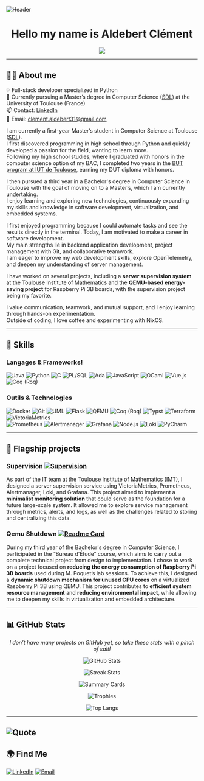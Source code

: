 <!-- Aldebert Clément -->
![Header](https://capsule-render.vercel.app/api?type=waving&color=gradient&height=150&section=header&text=Welcome&fontSize=40&fontColor=fff)
<h1 align="center">Hello my name is Aldebert Clément</h1>

<p align="center">
  <img src="https://readme-typing-svg.herokuapp.com?color=%2336BCF7&lines=I+turn+coffee+into+code;I+love/hate+Nixos;Languages:+Java,+Python,+C;+PL/QL,+Ada,+JavaScript,+OCaml;+Vue.js;Tools+%26+Technologies:+Docker,+Git;+UML,+Flask,+QEMU,+Coq(Roq);+Typst,+Terraform,+VictoriaMetrics;+Prometheus,+Alermanager,+Grafana;+Node.js,+Loki;Methodologies:+Team+work;+Agile+methods;+Adaptable+to+new+languages+%26+tech"/>
</p>

---

## 👨‍💻 About me

💡 Full-stack developer specialized in Python  
🎯 Currently pursuing a Master’s degree in Computer Science ([SDL](https://www.master-developpement-logiciel.fr/)) at the University of Toulouse (France)  
📫 Contact: [LinkedIn](https://www.linkedin.com/in/clément-aldebert)  
📧 Email: [clement.aldebert31@gmail.com](mailto:clement.aldebert31@gmail.com)

I am currently a first-year Master’s student in Computer Science at Toulouse ([SDL](https://www.master-developpement-logiciel.fr/)).  
I first discovered programming in high school through Python and quickly developed a passion for the field, wanting to learn more.  
Following my high school studies, where I graduated with honors in the computer science option of my BAC, I completed two 
years in the [BUT program at IUT de Toulouse](https://iut.univ-tlse3.fr/bachelor-specialite-informatique), earning my DUT diploma with honors.  

I then pursued a third year in a Bachelor's degree in Computer Science in Toulouse with the goal of moving on to a Master’s,
which I am currently undertaking.  
I enjoy learning and exploring new technologies, continuously expanding my skills and knowledge in software development, 
virtualization, and embedded systems.

I first enjoyed programming because I could automate tasks and see the results directly in the terminal. 
Today, I am motivated to make a career in software development.  
My main strengths lie in backend application development, project management with Git, and collaborative teamwork.  
I am eager to improve my web development skills, explore OpenTelemetry, and deepen my understanding of server management.  

I have worked on several projects, including a **server supervision system** at the Toulouse Institute of Mathematics 
and the **QEMU-based energy-saving project** for Raspberry Pi 3B boards, with the supervision project being my favorite.  

I value communication, teamwork, and mutual support, and I enjoy learning through hands-on experimentation.   
Outside of coding, I love coffee and experimenting with NixOS.

---

## 🧠 Skills

### Langages & Frameworks!
![Java](https://img.shields.io/badge/-Java-007396?logo=java&logoColor=white)
![Python](https://img.shields.io/badge/-Python-3776AB?logo=python&logoColor=white)
![C](https://img.shields.io/badge/-C-00599C?logo=c&logoColor=white)
![PL/SQL](https://img.shields.io/badge/-PL%2FSQL-429EDB?logo=oracle&logoColor=white)
![Ada](https://img.shields.io/badge/-Ada-02f88c?logo=ada&logoColor=white)
![JavaScript](https://img.shields.io/badge/-JavaScript-F7DF1E?logo=javascript&logoColor=000)
![OCaml](https://img.shields.io/badge/-OCaml-3be133?logo=ocaml&logoColor=white)
![Vue.js](https://img.shields.io/badge/-Vue.js-42b883?logo=vue.js&logoColor=white)
![Coq (Roq)](https://img.shields.io/badge/-Coq%20(Roq)-7f1fbf?logoColor=white)

### Outils & Technologies
![Docker](https://img.shields.io/badge/-Docker-2496ED?logo=docker&logoColor=white)
![Git](https://img.shields.io/badge/-Git-F05032?logo=git&logoColor=white)
![UML](https://img.shields.io/badge/-UML-007ACC?logo=uml&logoColor=white)
![Flask](https://img.shields.io/badge/-Flask-000000?logo=flask&logoColor=white)
![QEMU](https://img.shields.io/badge/-QEMU-CC0000?logoColor=white)
![Coq (Roq)](https://img.shields.io/badge/-Coq%20(Roq)-7f1fbf?logoColor=white)
![Typst](https://img.shields.io/badge/-Typst-0f52ba?logoColor=white)
![Terraform](https://img.shields.io/badge/-Terraform-623CE4?logo=terraform&logoColor=white)
![VictoriaMetrics](https://img.shields.io/badge/-VictoriaMetrics-ff6600?logoColor=white)  
![Prometheus](https://img.shields.io/badge/-Prometheus-ff6b00?logo=prometheus&logoColor=white)
![Alertmanager](https://img.shields.io/badge/-Alertmanager-ff0000?logoColor=white)
![Grafana](https://img.shields.io/badge/-Grafana-F46800?logo=grafana&logoColor=white)
![Node.js](https://img.shields.io/badge/-Node.js-43853D?logo=node.js&logoColor=white)
![Loki](https://img.shields.io/badge/-Loki-2e3436?logoColor=white)
![PyCharm](https://img.shields.io/badge/-PyCharm-000000?logo=PyCharm&logoColor=white)


---

## 🚀 Flagship projects

### Supervision [![Supervision](https://img.shields.io/badge/GitLab-Supervision-orange?logo=gitlab)](https://plmlab.math.cnrs.fr/imt/supervision)  

As part of the IT team at the Toulouse Institute of Mathematics (IMT), I designed a server supervision service using 
VictoriaMetrics, Prometheus, Alertmanager, Loki, and Grafana. This project aimed to implement a **minimalist monitoring 
solution** that could serve as the foundation for a future large-scale system. It allowed me to explore service management 
through metrics, alerts, and logs, as well as the challenges related to storing and centralizing this data.

### Qemu Shutdown [![Readme Card](https://img.shields.io/badge/GitHub-qemu--shutdown--25-181717?logo=github&logoColor=white)](https://github.com/mpoquet/qemu-shutdown-25)  

During my third year of the Bachelor's degree in Computer Science, I participated in the “Bureau d’Étude” course, 
which aims to carry out a complete technical project from design to implementation. I chose to work on a project focused
on **reducing the energy consumption of Raspberry Pi 3B boards** used during M. Poquet’s lab sessions. To achieve this, 
I designed a **dynamic shutdown mechanism for unused CPU cores** on a virtualized Raspberry Pi 3B using QEMU.
This project contributes to **efficient system resource management** and **reducing environmental impact**, while allowing
me to deepen my skills in virtualization and embedded architecture. 

---

## 📊 GitHub Stats
<p align="center">
  <i>I don’t have many projects on GitHub yet, so take these stats with a pinch of salt!</i>
</p>

<p align="center">
  <img src="https://github-readme-stats.vercel.app/api?username=AldebertClement&show_icons=true&theme=tokyonight" alt="GitHub Stats" />
</p>

<p align="center">
  <img src="https://github-readme-streak-stats.herokuapp.com/?user=AldebertClement&theme=tokyonight" alt="Streak Stats" />
</p>

<p align="center">
  <img src="https://github-profile-summary-cards.vercel.app/api/cards/profile-details?username=AldebertClement&theme=github_dark" alt="Summary Cards" />
</p>

<p align="center">
  <img src="https://github-profile-trophy.vercel.app/?username=AldebertClement&theme=onedark" alt="Trophies" />
</p>

<p align="center">
  <img src="https://github-readme-stats.vercel.app/api/top-langs/?username=AldebertClement&layout=compact&theme=tokyonight" alt="Top Langs" />
</p>

---

![Quote](https://quotes-github-readme.vercel.app/api?type=horizontal&theme=tokyonight)  
---

## 🌍 Find Me

[![LinkedIn](https://img.shields.io/badge/-LinkedIn-blue?logo=linkedin&logoColor=white)](https://www.linkedin.com/in/clément-aldebert)
[![Email](https://img.shields.io/badge/-Email-D14836?logo=gmail&logoColor=white)](mailto:clement.aldebert31@gmail.com)

